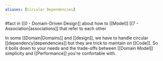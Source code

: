 ```yaml
---
aliases: [Circular Dependencies]
---
```


#fact in [[0 - Domain-Driven Design]] about how to [[Model]] [[7 - Association|associations]] that refer to each other

In some [[Domain|Domains]] and [[design]], we have to handle circular [[dependency|dependencies]] but they are trick to maintain on [[Code]]. So it boils down to your needs and the trade-offs between [[Domain Model]] simplicity and [[Performance]] you're confortable with.